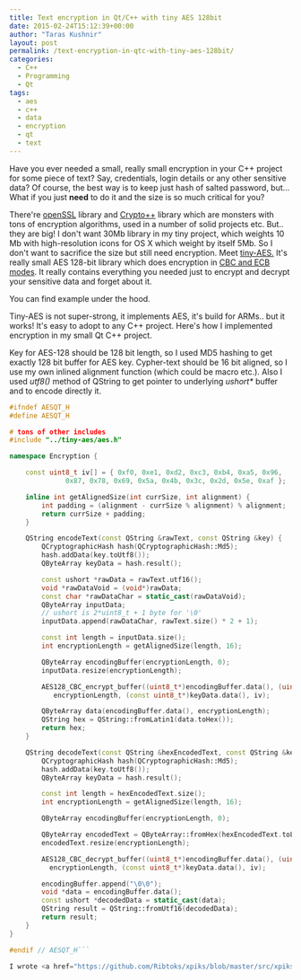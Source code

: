 ```yaml
---
title: Text encryption in Qt/C++ with tiny AES 128bit
date: 2015-02-24T15:12:39+00:00
author: "Taras Kushnir"
layout: post
permalink: /text-encryption-in-qtc-with-tiny-aes-128bit/
categories:
  - C++
  - Programming
  - Qt
tags:
  - aes
  - c++
  - data
  - encryption
  - qt
  - text
---
```

Have you ever needed a small, really small encryption in your C++ project for some piece of text? Say, credentials, login details or any other sensitive data? Of course, the best way is to keep just hash of salted password, but... What if you just **need** to do it and the size is so much critical for you?

There're <a href="https://www.openssl.org/" target="_blank" rel="noopener">openSSL</a> library and <a href="http://www.cryptopp.com/" target="_blank" rel="noopener">Crypto++</a> library which are monsters with tons of encryption algorithms, used in a number of solid projects etc. But.. they are big! I don't want 30Mb library in my tiny project, which weights 10 Mb with high-resolution icons for OS X which weight by itself 5Mb. So I don't want to sacrifice the size but still need encryption. Meet <a href="https://github.com/kokke/tiny-AES128-C" target="_blank" rel="noopener">tiny-AES.</a> It's really small AES 128-bit library which does encryption in <a href="https://en.wikipedia.org/wiki/Block_cipher_modes_of_operation" target="_blank" rel="noopener">CBC and ECB modes</a>. It really contains everything you needed just to encrypt and decrypt your sensitive data and forget about it.

You can find example under the hood.

<!--more-->

Tiny-AES is not super-strong, it implements AES, it's build for ARMs.. but it works! It's easy to adopt to any C++ project. Here's how I implemented encryption in my small Qt C++ project.

Key for AES-128 should be 128 bit length, so I used MD5 hashing to get exactly 128 bit buffer for AES key. Cypher-text should be 16 bit aligned, so I use my own inlined alignment function (which could be macro etc.). Also I used _utf8()_ method of QString to get pointer to underlying _ushort*_ buffer and to encode directly it.

```cpp
#ifndef AESQT_H
#define AESQT_H

# tons of other includes
#include "../tiny-aes/aes.h"

namespace Encryption {

    const uint8_t iv[] = { 0xf0, 0xe1, 0xd2, 0xc3, 0xb4, 0xa5, 0x96, 
              0x87, 0x78, 0x69, 0x5a, 0x4b, 0x3c, 0x2d, 0x5e, 0xaf };

    inline int getAlignedSize(int currSize, int alignment) {
        int padding = (alignment - currSize % alignment) % alignment;
        return currSize + padding;
    }

    QString encodeText(const QString &rawText, const QString &key) {
        QCryptographicHash hash(QCryptographicHash::Md5);
        hash.addData(key.toUtf8());
        QByteArray keyData = hash.result();

        const ushort *rawData = rawText.utf16();
        void *rawDataVoid = (void*)rawData;
        const char *rawDataChar = static_cast(rawDataVoid);
        QByteArray inputData;
        // ushort is 2*uint8_t + 1 byte for '\0'
        inputData.append(rawDataChar, rawText.size() * 2 + 1);

        const int length = inputData.size();
        int encryptionLength = getAlignedSize(length, 16);

        QByteArray encodingBuffer(encryptionLength, 0);
        inputData.resize(encryptionLength);

        AES128_CBC_encrypt_buffer((uint8_t*)encodingBuffer.data(), (uint8_t*)inputData.data(),
           encryptionLength, (const uint8_t*)keyData.data(), iv);

        QByteArray data(encodingBuffer.data(), encryptionLength);
        QString hex = QString::fromLatin1(data.toHex());
        return hex;
    }

    QString decodeText(const QString &hexEncodedText, const QString &key) {
        QCryptographicHash hash(QCryptographicHash::Md5);
        hash.addData(key.toUtf8());
        QByteArray keyData = hash.result();

        const int length = hexEncodedText.size();
        int encryptionLength = getAlignedSize(length, 16);

        QByteArray encodingBuffer(encryptionLength, 0);

        QByteArray encodedText = QByteArray::fromHex(hexEncodedText.toLatin1());
        encodedText.resize(encryptionLength);

        AES128_CBC_decrypt_buffer((uint8_t*)encodingBuffer.data(), (uint8_t*)encodedText.data(), 
          encryptionLength, (const uint8_t*)keyData.data(), iv);

        encodingBuffer.append("\0\0");
        void *data = encodingBuffer.data();
        const ushort *decodedData = static_cast(data);
        QString result = QString::fromUtf16(decodedData);
        return result;
    }
}

#endif // AESQT_H```

I wrote <a href="https://github.com/Ribtoks/xpiks/blob/master/src/xpiks-tests/encryption_tests.cpp" target="_blank" rel="noopener" class="broken_link">a bunch of tests</a> against that functions so the solution is proven to be working. So if you're looking for really tiny encryption or AES implementation, use <a href="https://github.com/kokke/tiny-AES128-C" target="_blank" rel="noopener">tiny-AES-128</a>!